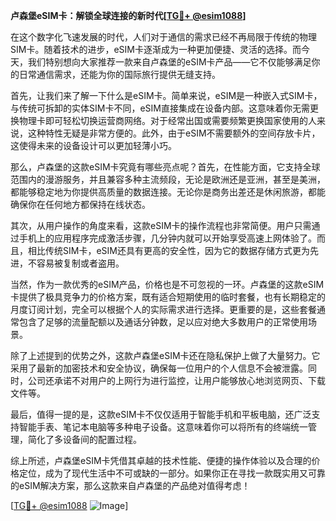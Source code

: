 **卢森堡eSIM卡：解锁全球连接的新时代[[TG💪+ @esim1088](https://t.me/s/esim1088)]**

在这个数字化飞速发展的时代，人们对于通信的需求已经不再局限于传统的物理SIM卡。随着技术的进步，eSIM卡逐渐成为一种更加便捷、灵活的选择。而今天，我们特别想向大家推荐一款来自卢森堡的eSIM卡产品——它不仅能够满足你的日常通信需求，还能为你的国际旅行提供无缝支持。

首先，让我们来了解一下什么是eSIM卡。简单来说，eSIM是一种嵌入式SIM卡，与传统可拆卸的实体SIM卡不同，eSIM直接集成在设备内部。这意味着你无需更换物理卡即可轻松切换运营商网络。对于经常出国或需要频繁更换国家使用的人来说，这种特性无疑是非常方便的。此外，由于eSIM不需要额外的空间存放卡片，这使得未来的设备设计可以更加轻薄小巧。

那么，卢森堡的这款eSIM卡究竟有哪些亮点呢？首先，在性能方面，它支持全球范围内的漫游服务，并且兼容多种主流频段，无论是欧洲还是亚洲，甚至是美洲，都能够稳定地为你提供高质量的数据连接。无论你是商务出差还是休闲旅游，都能确保你在任何地方都保持在线状态。

其次，从用户操作的角度来看，这款eSIM卡的操作流程也非常简便。用户只需通过手机上的应用程序完成激活步骤，几分钟内就可以开始享受高速上网体验了。而且，相比传统SIM卡，eSIM还具有更高的安全性，因为它的数据存储方式更为先进，不容易被复制或者盗用。

当然，作为一款优秀的eSIM产品，价格也是不可忽视的一环。卢森堡的这款eSIM卡提供了极具竞争力的价格方案，既有适合短期使用的临时套餐，也有长期稳定的月度订阅计划，完全可以根据个人的实际需求进行选择。更重要的是，这些套餐通常包含了足够的流量配额以及通话分钟数，足以应对绝大多数用户的正常使用场景。

除了上述提到的优势之外，这款卢森堡eSIM卡还在隐私保护上做了大量努力。它采用了最新的加密技术和安全协议，确保每一位用户的个人信息不会被泄露。同时，公司还承诺不对用户的上网行为进行监控，让用户能够放心地浏览网页、下载文件等。

最后，值得一提的是，这款eSIM卡不仅仅适用于智能手机和平板电脑，还广泛支持智能手表、笔记本电脑等多种电子设备。这意味着你可以将所有的终端统一管理，简化了多设备间的配置过程。

综上所述，卢森堡eSIM卡凭借其卓越的技术性能、便捷的操作体验以及合理的价格定位，成为了现代生活中不可或缺的一部分。如果你正在寻找一款既实用又可靠的eSIM解决方案，那么这款来自卢森堡的产品绝对值得考虑！

[[TG💪+ @esim1088](https://t.me/s/esim1088) ![Image](https://i.postimg.cc/4NQfJmqS/Snipaste-2025-05-13-00-14-12.png)]